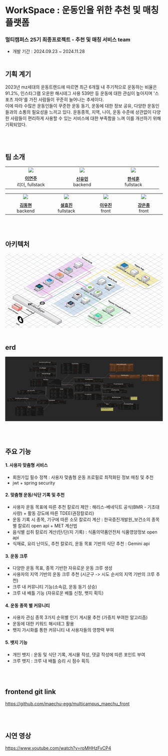 # WorkSpace : 운동인을 위한 추천 및 매칭 플랫폼

### 멀티캠퍼스 25기 최종프로젝트 - 추천 및 매칭 서비스 team

- 개발 기간 : 2024.09.23 ~ 2024.11.28
  <br/>
  <br/>
  
## 기획 계기

2023년 mz세대의 운동트렌드에 따르면 최근 6개월 내 주기적으로 운동하는 비율은 91.2%, 인스타그램 오운완 해시테그 사용 539만 등
운동에 대한 관심이 높아지며 '스포츠 자아'를 가진 사람들이 꾸준히 늘어나는 추세이다.
<br/>
이에 따라 수많은 운동인들이 꾸준한 운동 동기, 운동에 대한 정보 공유, 다양한 운동인들과의 소통의 필요성을 느끼고 있다.
운동종목, 지역, 나이, 운동 수준에 상관없이 다양한 사람들이 편리하게 사용할 수 있는 서비스에 대한 부족함을 느껴 이를 개선하기 위해 기획되었다.

<br/>
<br/> 


## 팀 소개

<table>
  <tr >
    <td align="center" width="150px" >
      <a href="https://github.com/leeyeonju02"><img src="https://avatars.githubusercontent.com/u/85239317?v=4"/></a>
    </td>
    <td align="center" width="150px" >
      <a href="https://github.com/Yuminyumin"><img src="https://avatars.githubusercontent.com/u/102581107?v=4"/></a>
    </td>
    <td align="center" width="150px" >
      <a href="https://github.com/seokhun11"><img src="https://avatars.githubusercontent.com/u/143687743?v=4"/></a>
    </td>
  </tr>
  <tr>
    <td align="center" width="150px" >
      <a href="https://github.com/sanghee01/"><strong>이연주</strong></a><br>리더, fullstack
    </td>
    <td align="center" width="150px" >
      <a href="https://github.com/maybeaj/"><strong>신유민</strong></a><br>backend
    </td>
    <td align="center" width="150px" >
      <a href="https://github.com/nemokoala/"><strong>한석훈</strong></a><br>fullstack
    </td>
  </tr>
</table>
<table>
  <tr >
    <td align="center" width="150px" >
      <a href="https://github.com/ddayhyun"><img src="https://avatars.githubusercontent.com/u/115991771?v=4"/></a>
    </td>
    <td align="center" width="150px" >
      <a href="https://github.com/camelliaseolwang"><img src="https://avatars.githubusercontent.com/u/180196751?v=4"/></a>
    </td>
    <td align="center" width="150px" >
      <a href="https://github.com/w00jinLee"><img src="https://avatars.githubusercontent.com/u/122732558?v=4"/></a>
    </td>
     <td align="center" width="150px" >
      <a href="https://github.com/anfrk-full"><img src="https://avatars.githubusercontent.com/u/179059714?v=4"/></a>
    </td>
  </tr>
  <tr>
    <td align="center" width="150px" >
      <a href="https://github.com/ddayhyun"><strong>김동현</strong></a><br>backend
    </td>
    <td align="center" width="150px" >
      <a href="https://github.com/camelliaseolwang"><strong>설효진</strong></a><br>fullstack
    </td>
    <td align="center" width="150px" >
      <a href="https://github.com/w00jinLee"><strong>이우진</strong></a><br>front
    </td>
      <td align="center" width="150px" >
      <a href="https://github.com/anfrk-full"><strong>강은종</strong></a><br>front
    </td>
  </tr>
</table>

<br/>
<br/> 

## 아키텍처

![logo](/src/main/resources/readme/dia.png)
<br/>
<br/> 
## erd 
![logo](/src/main/resources/readme/erd.png)

<br/> 
<br/> 

## 주요 기능 
#### 1. 사용자 맞춤형 서비스 
- 회원가입 필수 정책 : 사용자 맞춤형 운동 프로필로 최적화된 정보 매칭 및 추천
- jwt + spring security

#### 2. 맞춤형 운동/식단 기록 및 추천 
- 사용자 운동 목표에 따른 추천 칼로리 제안 : 해리스-베네딕트 공식(BMR - 기초대사량) + 활동 강도에 따른 TDEE(권장칼로리) 
- 운동 기록 시 종목, 기구에 따른 소모 칼로리 계산 : 한국증진개발원_보건소의 종목별 칼로리 open api + MET 계산법
- 음식별 섭취 칼로리 계산(탄/단/지 기록) : 식품의약품안전처 식품영양정보 open api
- 식재료, 요리 난이도, 추천 칼로리, 운동 목표 기반의 식단 추천 : Gemini api

#### 3. 운동 크루 
- 다양한 운동 목표, 종목 기반한 자유로운 운동 크루 생성
- 사용자의 지역 기반의 운동 크루 추천 (시군구 -> 시도 순서의 지역 기반의 크루 추천)
- 크루 내 커뮤니티 기능(소속감, 운동 동기 상승)
- 크루 내 배틀 기능 (자유로운 배틀 신청, 뱃지 획득)

#### 4. 운동 종목 별 커뮤니티 
- 사용자 관심 종목 3가지 순위별 인기 게시물 추천 (가중치 부여한 알고리즘)
- 운동에 대한 키워드 해시테그 활용
- 뱃지 가시화를 통한 커뮤니티 내 사용자들의 영향력 부여

#### 5. 뱃지 기능 
- 개인 뱃지 : 운동 및 식단 기록, 게시물 작성, 댓글 작성에 따른 포인트 부여 
- 크루 뱃지 : 크루 내 배틀 승리 시 점수 획득

<br/> 
<br/> 

## frontend git link
https://github.com/maechu-egg/multicampus_maechu_front

<br/>
<br/>

## 시연 영상 
https://www.youtube.com/watch?v=roMHHzFvCP4
